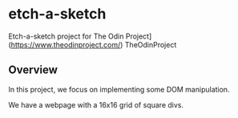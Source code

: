 # etch-a-sketch
Etch-a-sketch project for The Odin Project](https://www.theodinproject.com/)
TheOdinProject

## Overview

In this project, we focus on implementing some DOM manipulation. 

We have a webpage with a 16x16 grid of square divs.